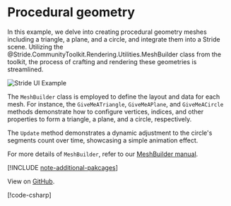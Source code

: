 # Procedural geometry

In this example, we delve into creating procedural geometry meshes including a triangle, a plane, and a circle, and integrate them into a Stride scene. Utilizing the @Stride.CommunityToolkit.Rendering.Utilities.MeshBuilder class from the toolkit, the process of crafting and rendering these geometries is streamlined.

![Stride UI Example](media/stride-game-engine-procedural-geometry.webp)

The `MeshBuilder` class is employed to define the layout and data for each mesh. For instance, the `GiveMeATriangle`, `GiveMeAPlane`, and `GiveMeACircle` methods demonstrate how to configure vertices, indices, and other properties to form a triangle, a plane, and a circle, respectively.

The `Update` method demonstrates a dynamic adjustment to the circle's segments count over time, showcasing a simple animation effect.

For more details of `MeshBuilder`, refer to our [MeshBuilder manual](../../rendering/mesh-builder.md).

[!INCLUDE [note-additional-pakcages](../../../includes/manual/examples/note-additional-pakcages.md)]

View on [GitHub](https://github.com/stride3d/stride-community-toolkit/tree/main/examples/code-only/Example05_ProceduralGeometry).

[!code-csharp[](../../../../examples/code-only/Example05_ProceduralGeometry/Program.cs)]
